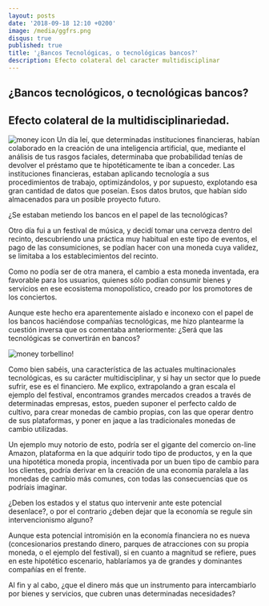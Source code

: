 ```yaml
---
layout: posts
date: '2018-09-18 12:10 +0200'
image: /media/ggfrs.png
disqus: true
published: true
title: '¿Bancos Tecnológicas, o tecnológicas bancos?'
description: Efecto colateral del caracter multidisciplinar
---
```



## ¿Bancos tecnológicos, o tecnológicas bancos? 


## Efecto colateral de la multidisciplinariedad.

![money icon]({{site.baseurl}}/media/fsd.png)
Un día leí, que determinadas instituciones financieras, habían colaborado en la creación de una inteligencia artificial, que, mediante el análisis de tus rasgos faciales, determinaba que probabilidad tenías de devolver el préstamo que te hipotéticamente te iban a conceder.
Las instituciones financieras, estaban aplicando tecnología a sus procedimientos de trabajo, optimizándolos, y por supuesto, explotando esa gran cantidad de datos que poseían. Esos datos brutos, que habían sido almacenados para un posible proyecto futuro.

¿Se estaban metiendo los bancos en el papel de las tecnológicas?

Otro día fui a un festival de música, y decidí tomar una cerveza dentro del recinto, descubriendo una práctica muy habitual en este tipo de eventos, el pago de las consumiciones, se podían hacer con una moneda cuya validez, se limitaba a los establecimientos del recinto. 

Como no podía ser de otra manera, el cambio a esta moneda inventada, era favorable para los usuarios, quienes sólo podían consumir bienes y servicios en ese ecosistema monopolístico, creado por los promotores de los conciertos.

Aunque este hecho era aparentemente aislado e inconexo con el papel de los bancos haciéndose compañías tecnológicas, me hizo plantearme la cuestión inversa que os comentaba anteriormente: ¿Será que las tecnológicas se convertirán en bancos?

![money torbellino]({{site.baseurl}}/media/ggfrs.png)!

Como bien sabéis, una característica de las actuales multinacionales tecnológicas, es su carácter multidisciplinar, y si hay un sector que lo puede sufrir, ese es el financiero. Me explico, extrapolando a gran escala el ejemplo del festival, encontramos grandes mercados creados a través de determinadas empresas, estos, pueden suponer el perfecto caldo de cultivo, para crear monedas de cambio propias, con las que operar dentro de sus plataformas, y poner en jaque a las tradicionales monedas de cambio utilizadas. 

Un ejemplo muy notorio de esto, podría ser el gigante del comercio on-line Amazon, plataforma en la que adquirir todo tipo de productos, y en la que una hipotética moneda propia, incentivada por un buen tipo de cambio para los clientes, podría derivar en la creación de una economía paralela a las monedas de cambio más comunes, con todas las consecuencias que os podríais imaginar.

¿Deben los estados y el status quo intervenir ante este potencial desenlace?, o por el contrario ¿deben dejar que la economía se regule sin intervencionismo alguno?

Aunque esta potencial intromisión en la economía financiera no es nueva (concesionarios prestando dinero, parques de atracciones con su propia moneda, o el ejemplo del festival), si en cuanto a magnitud se refiere, pues en este hipotético escenario, hablaríamos ya de grandes y dominantes compañías en el frente.

Al fin y al cabo, ¿que el dinero más que un instrumento para intercambiarlo por bienes y servicios, que cubren unas determinadas necesidades?


